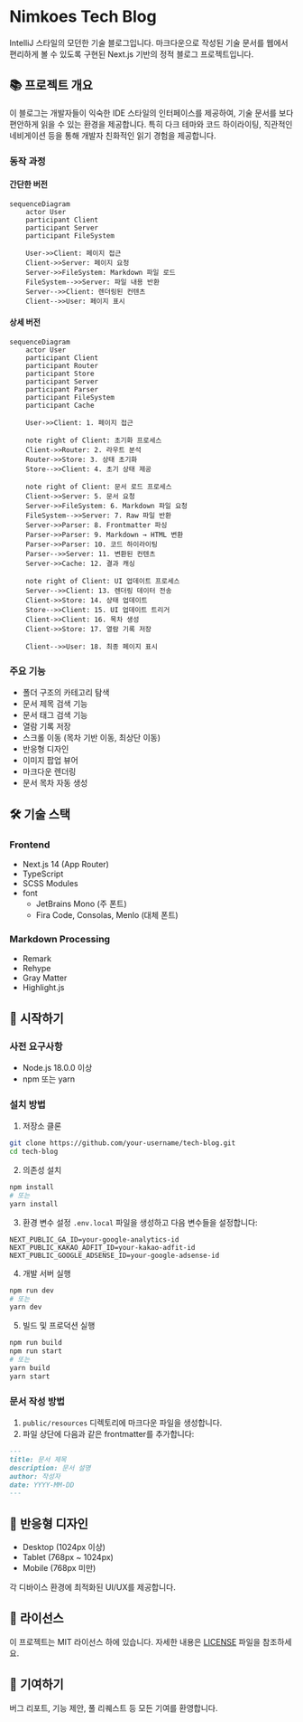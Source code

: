 # Nimkoes Tech Blog

IntelliJ 스타일의 모던한 기술 블로그입니다. 마크다운으로 작성된 기술 문서를 웹에서 편리하게 볼 수 있도록 구현된 Next.js 기반의 정적 블로그 프로젝트입니다.

## 📚 프로젝트 개요

이 블로그는 개발자들이 익숙한 IDE 스타일의 인터페이스를 제공하여, 기술 문서를 보다 편안하게 읽을 수 있는 환경을 제공합니다. 특히 다크 테마와 코드 하이라이팅, 직관적인 네비게이션 등을 통해 개발자 친화적인 읽기 경험을 제공합니다.

### 동작 과정

#### 간단한 버전
```mermaid
sequenceDiagram
    actor User
    participant Client
    participant Server
    participant FileSystem

    User->>Client: 페이지 접근
    Client->>Server: 페이지 요청
    Server->>FileSystem: Markdown 파일 로드
    FileSystem-->>Server: 파일 내용 반환
    Server-->>Client: 렌더링된 컨텐츠
    Client-->>User: 페이지 표시
```

#### 상세 버전
```mermaid
sequenceDiagram
    actor User
    participant Client
    participant Router
    participant Store
    participant Server
    participant Parser
    participant FileSystem
    participant Cache

    User->>Client: 1. 페이지 접근
    
    note right of Client: 초기화 프로세스
    Client->>Router: 2. 라우트 분석
    Router->>Store: 3. 상태 초기화
    Store-->>Client: 4. 초기 상태 제공

    note right of Client: 문서 로드 프로세스
    Client->>Server: 5. 문서 요청
    Server->>FileSystem: 6. Markdown 파일 요청
    FileSystem-->>Server: 7. Raw 파일 반환
    Server->>Parser: 8. Frontmatter 파싱
    Parser->>Parser: 9. Markdown → HTML 변환
    Parser->>Parser: 10. 코드 하이라이팅
    Parser-->>Server: 11. 변환된 컨텐츠
    Server->>Cache: 12. 결과 캐싱

    note right of Client: UI 업데이트 프로세스
    Server-->>Client: 13. 렌더링 데이터 전송
    Client->>Store: 14. 상태 업데이트
    Store-->>Client: 15. UI 업데이트 트리거
    Client->>Client: 16. 목차 생성
    Client->>Store: 17. 열람 기록 저장

    Client-->>User: 18. 최종 페이지 표시
```

### 주요 기능
- 폴더 구조의 카테고리 탐색
- 문서 제목 검색 기능
- 문서 태그 검색 기능
- 열람 기록 저장
- 스크롤 이동 (목차 기반 이동, 최상단 이동)
- 반응형 디자인
- 이미지 팝업 뷰어
- 마크다운 렌더링
- 문서 목차 자동 생성

## 🛠 기술 스택

### Frontend
- Next.js 14 (App Router)
- TypeScript
- SCSS Modules
- font
    - JetBrains Mono (주 폰트)
    - Fira Code, Consolas, Menlo (대체 폰트)

### Markdown Processing
- Remark
- Rehype
- Gray Matter
- Highlight.js

## 🚀 시작하기

### 사전 요구사항
- Node.js 18.0.0 이상
- npm 또는 yarn

### 설치 방법

1. 저장소 클론
```bash
git clone https://github.com/your-username/tech-blog.git
cd tech-blog
```

2. 의존성 설치
```bash
npm install
# 또는
yarn install
```

3. 환경 변수 설정
`.env.local` 파일을 생성하고 다음 변수들을 설정합니다:
```env
NEXT_PUBLIC_GA_ID=your-google-analytics-id
NEXT_PUBLIC_KAKAO_ADFIT_ID=your-kakao-adfit-id
NEXT_PUBLIC_GOOGLE_ADSENSE_ID=your-google-adsense-id
```

4. 개발 서버 실행
```bash
npm run dev
# 또는
yarn dev
```

5. 빌드 및 프로덕션 실행
```bash
npm run build
npm run start
# 또는
yarn build
yarn start
```

### 문서 작성 방법

1. `public/resources` 디렉토리에 마크다운 파일을 생성합니다.
2. 파일 상단에 다음과 같은 frontmatter를 추가합니다:
```markdown
---
title: 문서 제목
description: 문서 설명
author: 작성자
date: YYYY-MM-DD
---
```

## 📱 반응형 디자인

- Desktop (1024px 이상)
- Tablet (768px ~ 1024px)
- Mobile (768px 미만)

각 디바이스 환경에 최적화된 UI/UX를 제공합니다.

## 📝 라이선스

이 프로젝트는 MIT 라이선스 하에 있습니다. 자세한 내용은 [LICENSE](LICENSE) 파일을 참조하세요.

## 🤝 기여하기

버그 리포트, 기능 제안, 풀 리퀘스트 등 모든 기여를 환영합니다. 

